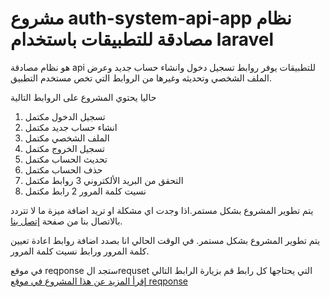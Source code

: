 # مشروع auth-system-api-app نظام مصادقة للتطبيقات باستخدام laravel

هو نظام مصادقة api للتطبيقات يوفر روابط تسجيل دخول وانشاء حساب جديد وعرض الملف الشخصي وتحديثه وغيرها من الروابط التي تخص مستخدم التطبيق.

حاليا يحتوي المشروع على الروابط التالية

1. تسجيل الدخول مكتمل
2. انشاء حساب جديد مكتمل
3. الملف الشخصي مكتمل
4. تسجيل الخروج مكتمل
5. تحديث الحساب مكتمل
6. حذف الحساب مكتمل
7. التحقق من البريد الألكتروني 3 روابط مكتمل
8. نسيت كلمة المرور 2 رابط مكتمل

يتم تطوير المشروع بشكل مستمر.اذا وجدت اي مشكلة او تريد اضافة ميزة ما لا تتردد بالاتصال بنا من صفحة [إتصل بنا](https://reqponse.com/call-us).

يتم تطوير المشروع بشكل مستمر. في الوقت الحالي انا بصدد اضافة روابط اعادة تعيين كلمة المرور ورابط نسيت كلمة المرور.

في موقع reqponse ستجد الrequset التي يحتاجها كل رابط قم بزيارة الرابط التالي
[إقرأ المزيد عن هذا المشروع في موقع reqponse](https://reqponse.com/project/1/mshroaa-auth-system-api-app-ntham-msadk-llttbykat-bastkhdam-laravel)
